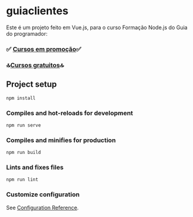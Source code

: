 # guiaclientes

Este é um projeto feito em Vue.js, para o curso Formação Node.js do Guia do programador:

### ✅ [Cursos em promoção](https://guiadoprogramador.com/cursos-em-promocao/)✅
### 🔝[Cursos gratuitos](https://guiadoprogramador.com/cursos-gratis/)🔝


## Project setup
```
npm install
```

### Compiles and hot-reloads for development
```
npm run serve
```

### Compiles and minifies for production
```
npm run build
```

### Lints and fixes files
```
npm run lint
```

### Customize configuration
See [Configuration Reference](https://cli.vuejs.org/config/).

